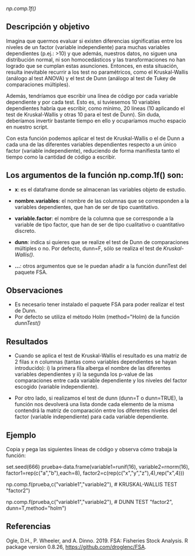 *np.comp.1f()*

## Descripción y objetivo
Imagina que quermos evaluar si existen diferencias significatias entre los niveles de un factor (variable independiente) para muchas variables dependientes (p.ej.: >10) y que además, nuestros datos, no siguen una distribución normal, ni son homocedásticos y las transformaciones no han logrado que se cumplan estas asunciones. Entonces, en esta situación, resulta inevitable recurrir a los test no paramétricos, como el Kruskal-Wallis (análogo al test ANOVA) y el test de Dunn (análogo al test de Tukey de comparaciones múltiples).

Además, tendríamos que escribir una línea de código por cada variable	 dependiente y por cada test. Esto es, si tuviesemos 10 variables dependientes habría que escribir, como mínimo, 20 líneas (10 aplicando el test de Kruskal-Wallis y otras 10 para el test de Dunn). Sin duda, deberíamos invertir bastante tiempo en ello y ocuparíamos mucho espacio en nuestro script.

Con esta función podemos aplicar el test de Kruskal-Wallis o el de Dunn a cada una de las diferentes variables dependientes respecto a un único factor (variable independiente), reduciendo de forma manifiesta tanto el tiempo como la cantidad de código a escribir.

## Los argumentos de la función np.comp.1f() son:

- **x**: es el dataframe donde se almacenan las variables objeto de estudio.

- **nombre.variables**: el nombre de las columnas que se corresponden a la variables dependientes, que han de ser de tipo cuantitativo.

- **variable.factor**: el nombre de la columna que se corresponde a la variable de tipo factor, que han de ser de tipo cualitativo o 	cuantitativo discreto.

- **dunn**: indica si quieres que se realize el test de Dunn de comparaciones múltiples o no. Por defecto, dunn=F, sólo se realiza el test de *Kruskal-Wallis()*.

- **...**: otros argumentos que se le puedan añadir a la función dunnTest del paquete FSA.

## Observaciones

- Es necesario tener instalado el paquete FSA para poder realizar el test de Dunn.
- Por defecto se utiliza el método Holm (method="Holm) de la función *dunnTest()*

## Resultados

- Cuando se aplica el test de Kruskal-Wallis el resultado es una matriz de 2 filas x n columnas (tantas como variables dependientes se hayan introducido): i) la primera fila alberga el nombre de las diferentes variables dependientes y ii) la segunda los p-value de las comparaciones entre cada variable dependiente y los niveles del factor escogido (variable independiente).

- Por otro lado, si realizamos el test de dunn (dunn=T o dunn=TRUE), la función nos devolverá una lista donde cada elemento de la misma contendrá la matriz de comparación entre los diferentes niveles del factor (variable independiente) para cada variable dependiente.


## Ejemplo
Copia y pega las siguientes líneas de código y observa cómo trabaja la función:

set.seed(666)
prueba<-data.frame(variable1=runif(16),
                   variable2=rnorm(16),
                   factor1=rep(c("a","b"),each=8),
                   factor2=c(rep(c("x","y","z"),4),rep("x",4)))


np.comp.f(prueba,c("variable1","variable2"), # KRUSKAL-WALLIS TEST
	"factor2")

np.comp.f(prueba,c("variable1","variable2"), # DUNN TEST 
	"factor2",
	dunn=T,method="holm")

## Referencias

Ogle, D.H., P. Wheeler, and A. Dinno. 2019. FSA: Fisheries Stock Analysis. R package version 0.8.26, https://github.com/droglenc/FSA.
